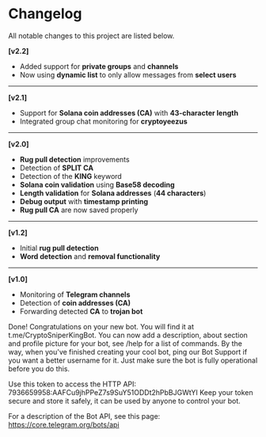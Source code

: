 # Changelog

All notable changes to this project are listed below.

**[v2.2]**
- Added support for **private groups** and **channels**
- Now using **dynamic list** to only allow messages from **select users**

---

**[v2.1]**
- Support for **Solana coin addresses (CA)** with **43-character length**
- Integrated group chat monitoring for **cryptoyeezus**

---

**[v2.0]**
- **Rug pull detection** improvements
- Detection of **SPLIT CA**
- Detection of the **KING** keyword
- **Solana coin validation** using **Base58 decoding**
- **Length validation** for **Solana addresses** (**44 characters**)
- **Debug output** with **timestamp printing**
- **Rug pull CA** are now saved properly

---

**[v1.2]**
- Initial **rug pull detection**
- **Word detection** and **removal functionality**

---

**[v1.0]**
- Monitoring of **Telegram channels**
- Detection of **coin addresses (CA)**
- Forwarding detected **CA** to **trojan bot**


Done! Congratulations on your new bot. You will find it at t.me/CryptoSniperKingBot. You can now add a description, about section and profile picture for your bot, see /help for a list of commands. By the way, when you've finished creating your cool bot, ping our Bot Support if you want a better username for it. Just make sure the bot is fully operational before you do this.

Use this token to access the HTTP API:
7936659958:AAFCu9jhPPeZ7s9SuY51ODDt2hPbBJGWtYI
Keep your token secure and store it safely, it can be used by anyone to control your bot.

For a description of the Bot API, see this page: https://core.telegram.org/bots/api